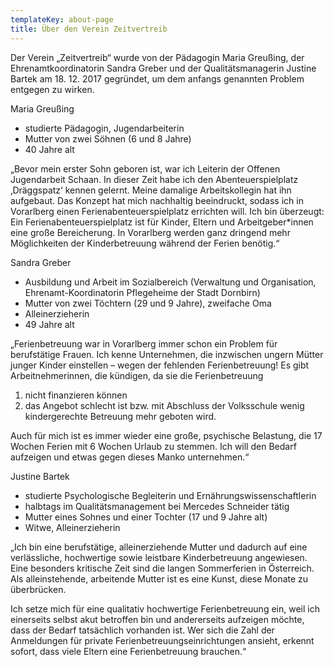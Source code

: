 ```yaml
---
templateKey: about-page
title: Über den Verein Zeitvertreib
---
```

Der Verein „Zeitvertreib“ wurde von der Pädagogin Maria Greußing, der Ehrenamtkoordinatorin Sandra Greber und der Qualitätsmanagerin Justine Bartek am 18. 12. 2017 gegründet, um dem anfangs genannten Problem entgegen zu wirken.

Maria Greußing

* studierte Pädagogin, Jugendarbeiterin
* Mutter von zwei Söhnen (6 und 8 Jahre)
* 40 Jahre alt

„Bevor mein erster Sohn geboren ist, war ich Leiterin der Offenen Jugendarbeit Schaan. In dieser Zeit habe ich den Abenteuerspielplatz ‚Dräggspatz‘ kennen gelernt. Meine damalige Arbeitskollegin hat ihn aufgebaut. Das Konzept hat mich nachhaltig beeindruckt, sodass ich in Vorarlberg einen Ferienabenteuerspielplatz errichten will. Ich bin überzeugt: Ein Ferienabenteuerspielplatz ist für Kinder, Eltern und Arbeitgeber*innen eine große Bereicherung. In Vorarlberg werden ganz dringend mehr Möglichkeiten der Kinderbetreuung während der Ferien benötig.“ 

Sandra Greber

* Ausbildung und Arbeit im Sozialbereich (Verwaltung und Organisation, Ehrenamt-Koordinatorin Pflegeheime der Stadt Dornbirn)
* Mutter von zwei Töchtern (29 und 9 Jahre), zweifache Oma
* Alleinerzieherin
* 49 Jahre alt

„Ferienbetreuung war in Vorarlberg immer schon ein Problem für berufstätige Frauen. Ich kenne Unternehmen, die inzwischen ungern Mütter junger Kinder einstellen – wegen der fehlenden Ferienbetreuung! Es gibt Arbeitnehmerinnen, die kündigen, da sie die Ferienbetreuung 

1. nicht finanzieren können
2. das Angebot schlecht ist bzw. mit Abschluss der Volksschule wenig kindergerechte Betreuung mehr geboten wird. 

Auch für mich ist es immer wieder eine große, psychische Belastung, die 17 Wochen Ferien mit 6 Wochen Urlaub zu stemmen. Ich will den Bedarf aufzeigen und etwas gegen dieses Manko unternehmen.“

Justine Bartek

* studierte Psychologische Begleiterin und Ernährungswissenschaftlerin 
* halbtags im Qualitätsmanagement bei Mercedes Schneider tätig
* Mutter eines Sohnes und einer Tochter (17 und 9 Jahre alt)
* Witwe, Alleinerzieherin

„Ich bin eine berufstätige, alleinerziehende Mutter und dadurch auf eine verlässliche, hochwertige sowie leistbare Kinderbetreuung angewiesen. Eine besonders kritische Zeit sind die langen Sommerferien in Österreich. Als alleinstehende, arbeitende Mutter ist es eine Kunst, diese Monate zu überbrücken. 

Ich setze mich für eine qualitativ hochwertige Ferienbetreuung ein, weil ich einerseits selbst akut betroffen bin und andererseits aufzeigen möchte, dass der Bedarf tatsächlich vorhanden ist. Wer sich die Zahl der Anmeldungen für private Ferienbetreuungseinrichtungen ansieht, erkennt sofort, dass viele Eltern eine Ferienbetreuung brauchen.“
